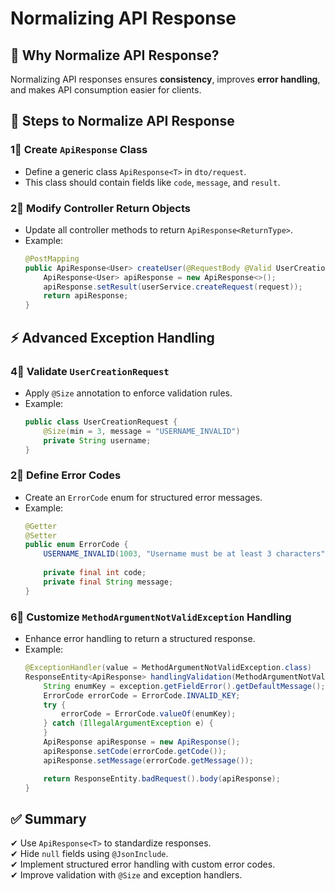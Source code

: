 # Normalizing API Response  

## 📌 Why Normalize API Response?  
Normalizing API responses ensures **consistency**, improves **error handling**, and makes API consumption easier for clients.  

## 🚀 Steps to Normalize API Response  

### 1⃣ Create `ApiResponse` Class  
- Define a generic class `ApiResponse<T>` in `dto/request`.  
- This class should contain fields like `code`, `message`, and `result`.  

### 2⃣ Modify Controller Return Objects  
- Update all controller methods to return `ApiResponse<ReturnType>`.  
- Example:  
  ```java
  @PostMapping
  public ApiResponse<User> createUser(@RequestBody @Valid UserCreationRequest request) {
      ApiResponse<User> apiResponse = new ApiResponse<>();
      apiResponse.setResult(userService.createRequest(request));
      return apiResponse;
  }
  ```

## ⚡ Advanced Exception Handling  

### 4⃣ Validate `UserCreationRequest`  
- Apply `@Size` annotation to enforce validation rules.  
- Example:  
  ```java
  public class UserCreationRequest {
      @Size(min = 3, message = "USERNAME_INVALID")
      private String username;
  }
  ```

### 2⃣ Define Error Codes  
- Create an `ErrorCode` enum for structured error messages.  
- Example:  
  ```java
  @Getter
  @Setter
  public enum ErrorCode {
      USERNAME_INVALID(1003, "Username must be at least 3 characters");
      
      private final int code;
      private final String message;
  }
  ```

### 6⃣ Customize `MethodArgumentNotValidException` Handling  
- Enhance error handling to return a structured response.  
- Example:  
  ```java
  @ExceptionHandler(value = MethodArgumentNotValidException.class)
  ResponseEntity<ApiResponse> handlingValidation(MethodArgumentNotValidException exception) {
      String enumKey = exception.getFieldError().getDefaultMessage();
      ErrorCode errorCode = ErrorCode.INVALID_KEY;
      try {
          errorCode = ErrorCode.valueOf(enumKey);
      } catch (IllegalArgumentException e) {
      }
      ApiResponse apiResponse = new ApiResponse();
      apiResponse.setCode(errorCode.getCode());
      apiResponse.setMessage(errorCode.getMessage());

      return ResponseEntity.badRequest().body(apiResponse);
  }
  ```

## ✅ Summary  
✔ Use `ApiResponse<T>` to standardize responses.  
✔ Hide `null` fields using `@JsonInclude`.  
✔ Implement structured error handling with custom error codes.  
✔ Improve validation with `@Size` and exception handlers.  

